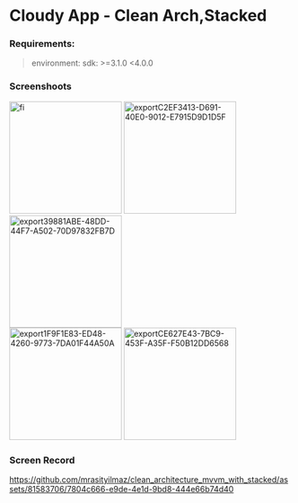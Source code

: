 # Cloudy App - Clean Arch,Stacked


### Requirements: 

> environment:
> sdk: >=3.1.0 <4.0.0



### Screenshoots

<div>
<img width="200" heigth="450" alt="fi" src="https://github.com/mrasityilmaz/clean_architecture_mvvm_with_stacked/assets/81583706/74bf44c7-71dd-4abc-a5af-9c1f6163eff8">
<img width="200" heigth="450" alt="exportC2EF3413-D691-40E0-9012-E7915D9D1D5F" src="https://github.com/mrasityilmaz/clean_architecture_mvvm_with_stacked/assets/81583706/1f3c3da4-1828-4e70-9609-d15cca521bbd">
<img width="200" heigth="450" alt="export39881ABE-48DD-44F7-A502-70D97832FB7D" src="https://github.com/mrasityilmaz/clean_architecture_mvvm_with_stacked/assets/81583706/cc4d3f79-a622-488d-994c-10401a9e88ed">
  
</div> 

<img width="200" heigth="450" alt="export1F9F1E83-ED48-4260-9773-7DA01F44A50A" src="https://github.com/mrasityilmaz/clean_architecture_mvvm_with_stacked/assets/81583706/33e37db8-44bb-42a2-8ed9-7d537fa03ffe">
<img width="200" heigth="450" alt="exportCE627E43-7BC9-453F-A35F-F50B12DD6568" src="https://github.com/mrasityilmaz/clean_architecture_mvvm_with_stacked/assets/81583706/eabc6155-dac0-4441-abb8-466b18f88a1c">


### Screen Record
https://github.com/mrasityilmaz/clean_architecture_mvvm_with_stacked/assets/81583706/7804c666-e9de-4e1d-9bd8-444e66b74d40


